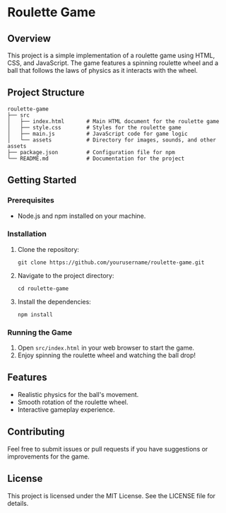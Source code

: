 # Roulette Game

## Overview
This project is a simple implementation of a roulette game using HTML, CSS, and JavaScript. The game features a spinning roulette wheel and a ball that follows the laws of physics as it interacts with the wheel.

## Project Structure
```
roulette-game
├── src
│   ├── index.html       # Main HTML document for the roulette game
│   ├── style.css        # Styles for the roulette game
│   ├── main.js          # JavaScript code for game logic
│   └── assets           # Directory for images, sounds, and other assets
├── package.json         # Configuration file for npm
└── README.md            # Documentation for the project
```

## Getting Started

### Prerequisites
- Node.js and npm installed on your machine.

### Installation
1. Clone the repository:
   ```
   git clone https://github.com/yourusername/roulette-game.git
   ```
2. Navigate to the project directory:
   ```
   cd roulette-game
   ```
3. Install the dependencies:
   ```
   npm install
   ```

### Running the Game
1. Open `src/index.html` in your web browser to start the game.
2. Enjoy spinning the roulette wheel and watching the ball drop!

## Features
- Realistic physics for the ball's movement.
- Smooth rotation of the roulette wheel.
- Interactive gameplay experience.

## Contributing
Feel free to submit issues or pull requests if you have suggestions or improvements for the game.

## License
This project is licensed under the MIT License. See the LICENSE file for details.